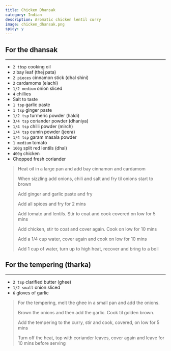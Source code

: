```yaml
---
title: Chicken Dhansak 
category: Indian
description: Aromatic chicken lentil curry
image: chicken_dhansak.png
spicy: y
--- 
```


## For the dhansak 

----

* `2 tbsp` cooking oil
* `2` bay leaf (thej pata)
* `2 pieces` cinnamon stick (dhal shini)
* `2` cardamoms (elachi)
* `1/2 medium` onion sliced
* `4` chillies
* Salt to taste
* `1 tsp` garlic paste
* `1 tsp` ginger paste
* `1/2 tsp` turmeric powder (haldi)
* `3/4 tsp` coriander powder (dhaniya)
* `1/4 tsp` chilli powder (mirch)
* `1/4 tsp` cumin powder (jeera)
* `1/4 tsp` garam masala powder
* `1 medium` tomato
* `100g` split red lentils (dhal)
* `400g` chicken
* Chopped fresh coriander

> Heat oil in a large pan and add bay cinnamon and cardamom
>
> When sizzling add onions, chili and salt and fry til onions start to brown
>
> Add ginger and garlic paste and fry
>
> Add all spices and fry for 2 mins
>
> Add tomato and lentils. Stir to coat and cook covered on low for 5 mins
>
> Add chicken, stir to coat and cover again. Cook on low for 10 mins
>
> Add a 1/4 cup water, cover again and cook on low for 10 mins
>
> Add 1 cup of water, turn up to high heat, recover and bring to a boil

## For the tempering (tharka) 

---

* `2 tsp` clarified butter (ghee)
* `1/2 small`  onion sliced
* `6` gloves of garlic

> For the tempering, melt the ghee in a small pan and add the onions.
>
> Brown the onions and then add the garlic. Cook til golden brown.
>
> Add the tempering to the curry, stir and cook, covered, on low for 5 mins
>
> Turn off the heat, top with coriander leaves, cover again and leave for 10 mins before serving

